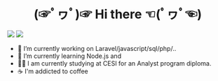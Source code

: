 
<center> <h1> (☞ﾟヮﾟ)☞         Hi there         ☜(ﾟヮﾟ☜)</h1> </center>

<img src="https://github-readme-stats.vercel.app/api?username=ppoupardin&hide=issues,contribs&include_all_commits=true&count_private=true&show_icons=true&theme=cobalt"/> <img src="https://github-readme-stats.vercel.app/api/top-langs/?username=ppoupardin&count_private=true&show_icons=true&layout=compact&theme=cobalt"/>

- 🔭 I’m currently working on Laravel/javascript/sql/php/..
- 🌱 I’m currently learning Node.js and
- 👨‍🎓 I am currently studying at CESI for an Analyst program diploma.
- ☕ I'm addicted to coffee
